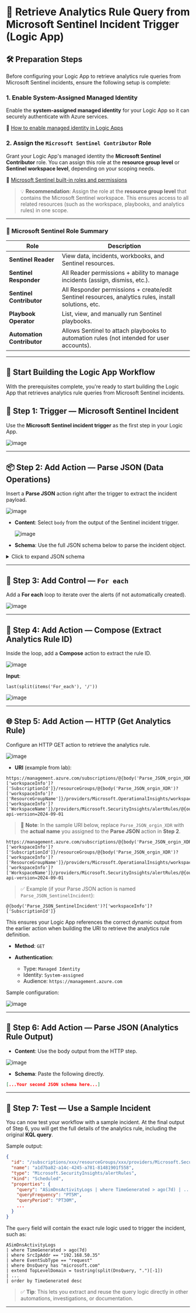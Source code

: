 # 🚨 Retrieve Analytics Rule Query from Microsoft Sentinel Incident Trigger (Logic App)

## 🛠️ Preparation Steps

Before configuring your Logic App to retrieve analytics rule queries from Microsoft Sentinel incidents, ensure the following setup is complete:

### 1. Enable System-Assigned Managed Identity

Enable the **system-assigned managed identity** for your Logic App so it can securely authenticate with Azure services.

🔗 [How to enable managed identity in Logic Apps](https://learn.microsoft.com/en-us/azure/logic-apps/authenticate-with-managed-identity?tabs=consumption)

### 2. Assign the `Microsoft Sentinel Contributor` Role

Grant your Logic App's managed identity the **Microsoft Sentinel Contributor** role. You can assign this role at the **resource group level** or **Sentinel workspace level**, depending on your scoping needs.

🔗 [Microsoft Sentinel built-in roles and permissions](https://learn.microsoft.com/en-us/azure/sentinel/roles)

> 💡 **Recommendation**: Assign the role at the **resource group level** that contains the Microsoft Sentinel workspace. This ensures access to all related resources (such as the workspace, playbooks, and analytics rules) in one scope.

---

### 🧾 Microsoft Sentinel Role Summary

| Role                       | Description                                                                                          |
| -------------------------- | ---------------------------------------------------------------------------------------------------- |
| **Sentinel Reader**        | View data, incidents, workbooks, and Sentinel resources.                                             |
| **Sentinel Responder**     | All Reader permissions + ability to manage incidents (assign, dismiss, etc.).                        |
| **Sentinel Contributor**   | All Responder permissions + create/edit Sentinel resources, analytics rules, install solutions, etc. |
| **Playbook Operator**      | List, view, and manually run Sentinel playbooks.                                                     |
| **Automation Contributor** | Allows Sentinel to attach playbooks to automation rules (not intended for user accounts).            |

---

## 🚀 Start Building the Logic App Workflow

With the prerequisites complete, you're ready to start building the Logic App that retrieves analytics rule queries from Microsoft Sentinel incidents.
## 🔁 Step 1: Trigger — Microsoft Sentinel Incident

Use the **Microsoft Sentinel incident trigger** as the first step in your Logic App.

![image](https://github.com/user-attachments/assets/7a090e5b-337a-4b36-9948-95c0f3296d37)

---

## 📦 Step 2: Add Action — Parse JSON (Data Operations)

Insert a **Parse JSON** action right after the trigger to extract the incident payload.

![image](https://github.com/user-attachments/assets/710cbf1c-59b3-45be-a2c6-950a28b4ccd6)

* **Content**: Select `body` from the output of the Sentinel incident trigger.

  ![image](https://github.com/user-attachments/assets/9b302155-16d2-4b12-b4c7-5d1a063f3683)

* **Schema**: Use the full JSON schema below to parse the incident object.

<details>
  <summary>Click to expand JSON schema</summary>

```json
[...Your original full schema here...]
```

</details>

---

## 🔄 Step 3: Add Control — `For each`

Add a **For each** loop to iterate over the alerts (if not automatically created).

![image](https://github.com/user-attachments/assets/79618df7-fb89-4f70-9293-431d9a8ca0b8)

---

## 🧮 Step 4: Add Action — Compose (Extract Analytics Rule ID)

Inside the loop, add a **Compose** action to extract the rule ID.

![image](https://github.com/user-attachments/assets/5cb009d0-837a-4b93-9c19-65a8dc974589)

**Input**:

```plaintext
last(split(items('For_each'), '/'))
```

![image](https://github.com/user-attachments/assets/d11c5030-7e4d-487c-846a-1a1ccbb3bda0)

---

## 🌐 Step 5: Add Action — HTTP (Get Analytics Rule)

Configure an HTTP GET action to retrieve the analytics rule.

![image](https://github.com/user-attachments/assets/dca51f7f-0663-4615-921c-568ce74cb1fe)

* **URI** (example from lab):
```plaintext
https://management.azure.com/subscriptions/@{body('Parse_JSON_orgin_XDR')?['workspaceInfo']?['SubscriptionId']}/resourceGroups/@{body('Parse_JSON_orgin_XDR')?['workspaceInfo']?['ResourceGroupName']}/providers/Microsoft.OperationalInsights/workspaces/@{body('Parse_JSON_orgin_XDR')?['workspaceInfo']?['WorkspaceName']}/providers/Microsoft.SecurityInsights/alertRules/@{outputs('Compose_analytics_rule_id')}?api-version=2024-09-01
``` 
> 📌 **Note**: In the sample URI below, replace `Parse_JSON_orgin_XDR` with the **actual name** you assigned to the **Parse JSON** action in **Step 2**.

```plaintext
https://management.azure.com/subscriptions/@{body('Parse_JSON_orgin_XDR')?['workspaceInfo']?['SubscriptionId']}/resourceGroups/@{body('Parse_JSON_orgin_XDR')?['workspaceInfo']?['ResourceGroupName']}/providers/Microsoft.OperationalInsights/workspaces/@{body('Parse_JSON_orgin_XDR')?['workspaceInfo']?['WorkspaceName']}/providers/Microsoft.SecurityInsights/alertRules/@{outputs('Compose_analytics_rule_id')}?api-version=2024-09-01
```

> ✅ Example (if your Parse JSON action is named `Parse_JSON_SentinelIncident`):

```plaintext
@{body('Parse_JSON_SentinelIncident')?['workspaceInfo']?['SubscriptionId']}
```
This ensures your Logic App references the correct dynamic output from the earlier action when building the URI to retrieve the analytics rule definition.


* **Method**: `GET`

* **Authentication**:

  * Type: `Managed Identity`
  * Identity: `System-assigned`
  * Audience: `https://management.azure.com`

Sample configuration:

![image](https://github.com/user-attachments/assets/5cfcea6d-bbce-4bf3-9864-9e9aa27d9e34)

---

## 🧩 Step 6: Add Action — Parse JSON (Analytics Rule Output)

* **Content**: Use the body output from the HTTP step.

![image](https://github.com/user-attachments/assets/6111d1b1-ac79-483e-b014-4029933f2e16)

* **Schema**: Paste the following directly.

```json
[...Your second JSON schema here...]
```

---

## 🧪 Step 7: Test — Use a Sample Incident

You can now test your workflow with a sample incident. At the final output of Step 6, you will get the full details of the analytics rule, including the original **KQL query**.

Sample output:

```json
{
  "id": "/subscriptions/xxx/resourceGroups/xxx/providers/Microsoft.SecurityInsights/alertRules/xxx",
  "name": "a1d7ba82-a14c-4245-a781-81481901f558",
  "type": "Microsoft.SecurityInsights/alertRules",
  "kind": "Scheduled",
  "properties": {
    "query": "ASimDnsActivityLogs | where TimeGenerated > ago(7d) | ...",
    "queryFrequency": "PT5M",
    "queryPeriod": "PT30M",
    ...
  }
}
```

The `query` field will contain the exact rule logic used to trigger the incident, such as:

```kusto
ASimDnsActivityLogs
| where TimeGenerated > ago(7d)
| where SrcIpAddr == "192.168.50.35"
| where EventSubType == "request"
| where DnsQuery has "microsoft.com"
| extend TopLevelDomain = tostring(split(DnsQuery, ".")[-1])
| ...
| order by TimeGenerated desc
```

> ✅ **Tip**: This lets you extract and reuse the query logic directly in other automations, investigations, or documentation.

---
